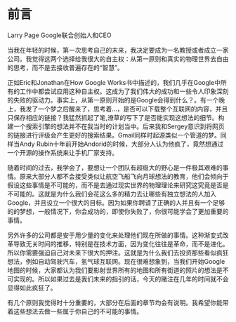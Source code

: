 
前言
====
Larry Page Google联合创始人和CEO

当我在年轻的时候，第一次思考自己的末来，我决定要成为一名教授或者成立一家公司。我觉得这两个选择给我很大的自主权：从第一原则和真实的物理世界去自由的思考，而不是去接收普遍存在的“智慧”。

正如Eric和Jonathan在How Google Works书中描述的，我们几乎在Google中所有的工作中都尝试应用这种自主权。这成为了我们伟大的成功和一些令人印象深刻的失败的驱动力。事实上，从第一原则开始的是Google会得到什么？。有一个晚上，我发了一个梦之后醒来了，思考着...，是否可以下载整个互联网的内容，并且只保存相应的链接？我猛然抓起了笔,潦草的写下了是否能实现这想法的细节。构建一个搜索引擎的想法并不在我当时的计划当中。后来我和Sergey意识到将网页的链接进行评级会产生更好的搜索结果。Gmail同样时起源类似一个管道的梦。同样当Andy Rubin十年前开始Andorid的时候，大部分人认为他疯了，竟然想通过一个开源的操作系统来让手机厂家支持。

随着时间的过去，我学会了，要想让一个团队有超级大的野心是一件极其艰难的事情。原来大部分人都不会接受类似让航空飞船飞向月球想法的教育，他们会倾向于假设这些事情是不可能的，而不是去通过现实世界的物理理论来研究这究竟是否是不可能的。这就是为什么我们会花这么多的精力去让哪些有独立想法的人加入Google，并且设立一个很大的目标。因为如果你聘请了正确的人并且有一个足够的的梦想，一般情况下，你会成功的，即使你失败了，你很可能学会了更加重要的事情。

另外许多的公司都是安于用少量的变化来处理他们现在所做的事情。这种渐变式改革导致无关时间的推移，特别是在技术方面，因为变化往往是革命，而不是进化。所以你需要强迫自己对未来下很大的押注。这就是为什么我们去投资那些看似疯狂想法，例如自动驾驶汽车，氢气球互联网。现在很难想象到，当我们开始Google地图的时候，大家都认为我们要影射世界所有的地图和所有街道的照片的想法是不可实现的。所以如果过去是我们未来的指引的话，今天的赌注在几年的时间就不会显得如此疯狂了。

有几个原则我觉得时十分重要的，大部分在后面的章节均会有说明。我希望你能带着这些想法去做一些属于你自己的不可能的事情。



  
